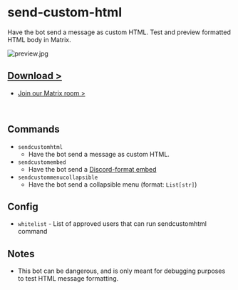 # send-custom-html

Have the bot send a message as custom HTML. Test and preview formatted HTML body in Matrix.

![preview.jpg](https://coffeebank.github.io/coffee-maubot/assets/send-custom-html-preview.jpg)

<div className="hidden">

## [Download >](https://coffeebank.github.io/coffee-maubot/send-custom-html)

- [Join our Matrix room >](https://coffeebank.github.io/matrix)

</div>

<br />


## Commands

- `sendcustomhtml`
  - Have the bot send a message as custom HTML.
- `sendcustomembed`
  - Have the bot send a [Discord-format embed](https://discordpy.readthedocs.io/en/stable/api.html#embed)
- `sendcustommenucollapsible`
  - Have the bot send a collapsible menu (format: `List[str]`)

## Config

- `whitelist` - List of approved users that can run sendcustomhtml command

## Notes

- This bot can be dangerous, and is only meant for debugging purposes to test HTML message formatting.
